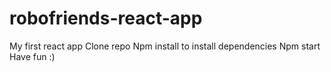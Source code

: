 # robofriends-react-app
My first react app 
Clone repo
Npm install to install dependencies
Npm start
Have fun :)
